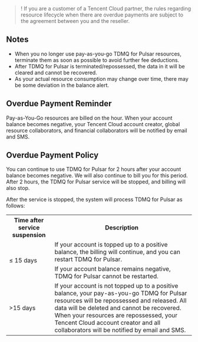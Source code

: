 >! If you are a customer of a Tencent Cloud partner, the rules regarding resource lifecycle when there are overdue payments are subject to the agreement between you and the reseller.

## Notes

- When you no longer use pay-as-you-go TDMQ for Pulsar resources, terminate them as soon as possible to avoid further fee deductions.
- After TDMQ for Pulsar is terminated/repossessed, the data in it will be cleared and cannot be recovered.
- As your actual resource consumption may change over time, there may be some deviation in the balance alert.

## Overdue Payment Reminder

Pay-as-You-Go resources are billed on the hour. When your account balance becomes negative, your Tencent Cloud account creator, global resource collaborators, and financial collaborators will be notified by email and SMS.

## Overdue Payment Policy

You can continue to use TDMQ for Pulsar for 2 hours after your account balance becomes negative. We will also continue to bill you for this period. After 2 hours, the TDMQ for Pulsar service will be stopped, and billing will also stop.

After the service is stopped, the system will process TDMQ for Pulsar as follows:


<table><tr>
<th>Time after service suspension</th>
<th>Description</th>
</tr><tr>
<td rowspan="2">≤ 15 days</td>
<td>If your account is topped up to a positive balance, the billing will continue, and you can restart TDMQ for Pulsar.</td>
</tr><tr>
<td>If your account balance remains negative, TDMQ for Pulsar cannot be restarted.</td>
</tr><tr>
<td>>15 days</td>
<td>If your account is not topped up to a positive balance, your pay-as-you-go TDMQ for Pulsar resources will be repossessed and released. All data will be deleted and cannot be recovered. When your resources are repossessed, your Tencent Cloud account creator and all collaborators will be notified by email and SMS.</td>
</tr></table>

